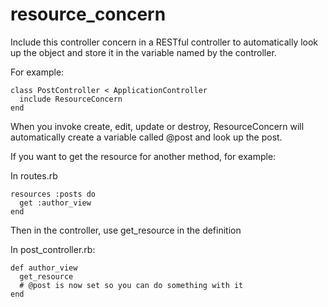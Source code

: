 # resource_concern
Include this controller concern in a RESTful controller to automatically look up the object and store it in the variable named by the controller.

For example:
```
class PostController < ApplicationController
  include ResourceConcern
end
```

When you invoke create, edit, update or destroy, ResourceConcern will automatically create a variable called @post and look up the post.

If you want to get the resource for another method, for example:

In routes.rb
```
resources :posts do
  get :author_view
end
```
Then in the controller, use get_resource in the definition

In post_controller.rb:
```
def author_view
  get_resource
  # @post is now set so you can do something with it
end
```
